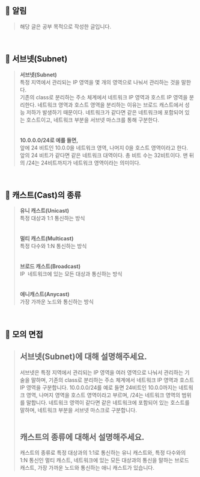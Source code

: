 ## **📌 알림**
> 해당 글은 공부 목적으로 작성한 글입니다.

<br>

## **📌 서브넷(Subnet)**
> **서브넷(Subnet)**  
> 특정 지역에서 관리되는 IP 영역을 몇 개의 영역으로 나눠서 관리하는 것을 말한다.  
> 기존의 class로 분리하는 주소 체계에서 네트워크 IP 영역과 호스트 IP 영역을 분리한다. 네트워크 영역과 호스트 영역을 분리하는 이유는 브로드 캐스트에서 성능 저하가 발생하기 때문이다. 네트워크가 같다면 같은 네트워크에 포함되어 있는 호스트이고, 네트워크 부분을 서브넷 마스크를 통해 구분한다.   
> <br>  
> **10.0.0.0/24로 예를 들면,**  
> 앞에 24 비트인 10.0.0을 네트워크 영역, 나머지 0을 호스트 영역이라고 한다.  앞의 24 비트가 같다면 같은 네트워크 대역이다. 총 비트 수는 32비트이다. 맨 뒤의 /24는 24비트까지가 네트워크 영역이라는 의미이다.

<br>

## **📌 캐스트(Cast)의 종류**
> **유니 캐스트(Unicast)**   
> 특정 대상과 1:1 통신하는 방식  
> <br>  
> **멀티 캐스트(Multicast)**   
> 특정 다수와 1:N 통신하는 방식  
> <br>  
> **브로드 캐스트(Broadcast)**   
> IP  네트워크에 있는 모든 대상과 통신하는 방식  
> <br>  
> **애니캐스트(Anycast)**   
> 가장 가까운 노드와 통신하는 방식

<br>

## **📌 모의 면접**
> **서브넷(Subnet)에 대해 설명해주세요.**  
> ---
> 
> 서브넷은 특정 지역에서 관리되는 IP 영역을 여러 영역으로 나눠서 관리하는 기술을 말하며, 기존의 class로 분리하는 주소 체계에서 네트워크 IP 영역과 호스트 IP 영역을 구분합니다. 10.0.0.0/24를 예로 들면 24비트인 10.0.0까지는 네트워크 영역, 나머지 영역을 호스트 영역이라고 부르며, /24는 네트워크 영역의 범위를 말합니다. 네트워크 영역이 같다면 같은 네트워크에 포함되어 있는 호스트를 말하며, 네트워크 부분을 서브넷 마스크로 구분합니다.  
> <br>
>   
> **캐스트의 종류에 대해서 설명해주세요.**  
> ---
> 캐스트의 종류로 특정 대상과의 1:1로 통신하는 유니 캐스트와, 특정 다수와의 1:N 통신인 멀티 캐스트, 네트워크에 있는 모든 대상과의 통신을 말하는 브로드 캐스트, 가장 가까운 노드와 통신하는 애니 캐스트가 있습니다.
